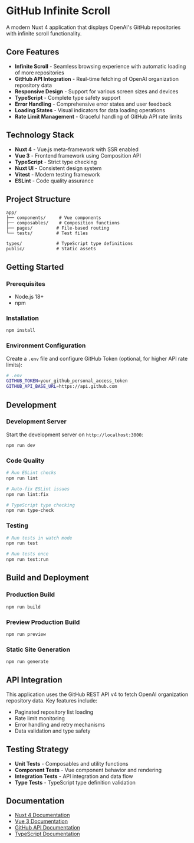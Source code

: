 # GitHub Infinite Scroll

A modern Nuxt 4 application that displays OpenAI's GitHub repositories with infinite scroll functionality.

## Core Features

- **Infinite Scroll** - Seamless browsing experience with automatic loading of more repositories
- **GitHub API Integration** - Real-time fetching of OpenAI organization repository data
- **Responsive Design** - Support for various screen sizes and devices
- **TypeScript** - Complete type safety support
- **Error Handling** - Comprehensive error states and user feedback
- **Loading States** - Visual indicators for data loading operations
- **Rate Limit Management** - Graceful handling of GitHub API rate limits

## Technology Stack

- **Nuxt 4** - Vue.js meta-framework with SSR enabled
- **Vue 3** - Frontend framework using Composition API
- **TypeScript** - Strict type checking
- **Nuxt UI** - Consistent design system
- **Vitest** - Modern testing framework
- **ESLint** - Code quality assurance

## Project Structure

```
app/
├── components/     # Vue components
├── composables/    # Composition functions
├── pages/         # File-based routing
└── tests/         # Test files

types/             # TypeScript type definitions
public/            # Static assets
```

## Getting Started

### Prerequisites

- Node.js 18+
- npm

### Installation

```bash
npm install
```

### Environment Configuration

Create a `.env` file and configure GitHub Token (optional, for higher API rate limits):

```bash
# .env
GITHUB_TOKEN=your_github_personal_access_token
GITHUB_API_BASE_URL=https://api.github.com
```

## Development

### Development Server

Start the development server on `http://localhost:3000`:

```bash
npm run dev
```

### Code Quality

```bash
# Run ESLint checks
npm run lint

# Auto-fix ESLint issues
npm run lint:fix

# TypeScript type checking
npm run type-check
```

### Testing

```bash
# Run tests in watch mode
npm run test

# Run tests once
npm run test:run
```

## Build and Deployment

### Production Build

```bash
npm run build
```

### Preview Production Build

```bash
npm run preview
```

### Static Site Generation

```bash
npm run generate
```

## API Integration

This application uses the GitHub REST API v4 to fetch OpenAI organization repository data. Key features include:

- Paginated repository list loading
- Rate limit monitoring
- Error handling and retry mechanisms
- Data validation and type safety

## Testing Strategy

- **Unit Tests** - Composables and utility functions
- **Component Tests** - Vue component behavior and rendering
- **Integration Tests** - API integration and data flow
- **Type Tests** - TypeScript type definition validation

## Documentation

- [Nuxt 4 Documentation](https://nuxt.com/docs)
- [Vue 3 Documentation](https://vuejs.org/)
- [GitHub API Documentation](https://docs.github.com/en/rest)
- [TypeScript Documentation](https://www.typescriptlang.org/docs/)
